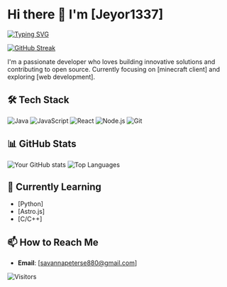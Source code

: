 # Hi there 👋 I'm [Jeyor1337]

[![Typing SVG](https://readme-typing-svg.demolab.com/?lines=Welcome+to+my+profile!;Full-stack+developer;Open+source+enthusiast)](https://git.io/typing-svg)

[![GitHub Streak](https://streak-stats.demolab.com/?user=Jeyor1337)](https://git.io/streak-stats)

I'm a passionate developer who loves building innovative solutions and contributing to open source. Currently focusing on [minecraft client] and exploring [web development].

## 🛠️ Tech Stack
![Java](https://img.shields.io/badge/Java-3776AB?style=for-the-badge&logo=openjdk&logoColor=white)
![JavaScript](https://img.shields.io/badge/JavaScript-F7DF1E?style=for-the-badge&logo=javascript&logoColor=black)
![React](https://img.shields.io/badge/React-20232A?style=for-the-badge&logo=react&logoColor=61DAFB)
![Node.js](https://img.shields.io/badge/Node.js-339933?style=for-the-badge&logo=nodedotjs&logoColor=white)
![Git](https://img.shields.io/badge/Git-F05032?style=for-the-badge&logo=git&logoColor=white)

## 📊 GitHub Stats
![Your GitHub stats](https://github-readme-stats.vercel.app/api?username=Jeyor1337&show_icons=true&theme=default)
![Top Languages](https://github-readme-stats.vercel.app/api/top-langs/?username=Jeyor1337&layout=compact)

## 🌱 Currently Learning
- [Python]
- [Astro.js]
- [C/C++]

## 📫 How to Reach Me
- **Email**: [savannapeterse880@gmail.com]

![Visitors](https://visitor-badge.laobi.icu/badge?page_id=Jeyor1337.Jeyor1337)
